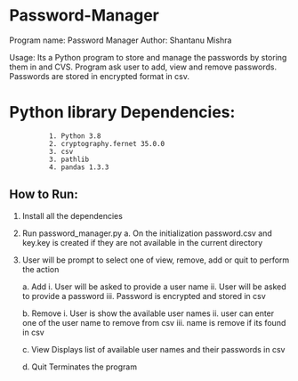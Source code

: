 # Password-Manager
Program name: Password Manager
Author: Shantanu Mishra

Usage: Its a Python program to store and manage the passwords by storing them in and CVS.
Program ask user to add, view and remove passwords. Passwords are stored in encrypted format in csv.

# Python library Dependencies: 
              1. Python 3.8
              2. cryptography.fernet 35.0.0
              3. csv
              3. pathlib
              4. pandas 1.3.3

## How to Run:

1. Install all the dependencies
2. Run password_manager.py
   a. On the initialization password.csv and key.key is created if they are not available in the current directory
3. User will be prompt to select one of view, remove, add or quit
   to perform the action

   a. Add
      i. User will be asked to provide a user name
      ii. User will be asked to provide a password
      iii. Password is encrypted and stored in csv
   
   b. Remove
      i. User is show the available user names
      ii. user can enter one of the user name to remove from csv
      iii. name is remove if its found in csv
  
   c. View
      Displays list of available user names and their passwords in csv

   d. Quit
      Terminates the program
